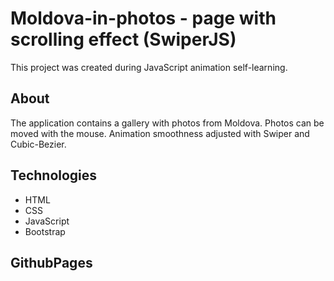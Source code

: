 # Moldova-in-photos - page with scrolling effect (SwiperJS)

This project was created during JavaScript animation self-learning.

## About

The application contains a gallery with photos from Moldova. Photos can be moved with the mouse. Animation smoothness adjusted with Swiper and Cubic-Bezier.

## Technologies

- HTML
- CSS
- JavaScript
- Bootstrap

## GithubPages
